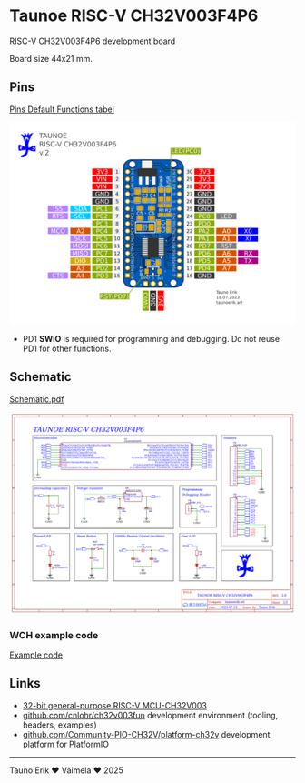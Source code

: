 # Taunoe RISC-V CH32V003F4P6

RISC-V CH32V003F4P6 development board

Board size 44x21 mm.

## Pins

[Pins Default Functions tabel](pin_tabel.md)

![Pins](Pins.png)

- PD1 **SWIO** is required for programming and debugging. Do not reuse PD1 for other functions.

## Schematic

[Schematic.pdf](Schematic_CH332V003F4P6.pdf)

![Schematic](Schematic_CH332V003F4P6.png)

### WCH example code

[Example code](example_code/README.md)

## Links

- [32-bit general-purpose RISC-V MCU-CH32V003](https://www.wch-ic.com/products/CH32V003.html)
- [github.com/cnlohr/ch32v003fun](https://github.com/cnlohr/ch32v003fun) development environment (tooling, headers, examples)
- [github.com/Community-PIO-CH32V/platform-ch32v](https://github.com/Community-PIO-CH32V/platform-ch32v) development platform for PlatformIO

_______________
Tauno Erik ♥ Väimela ♥ 2025
